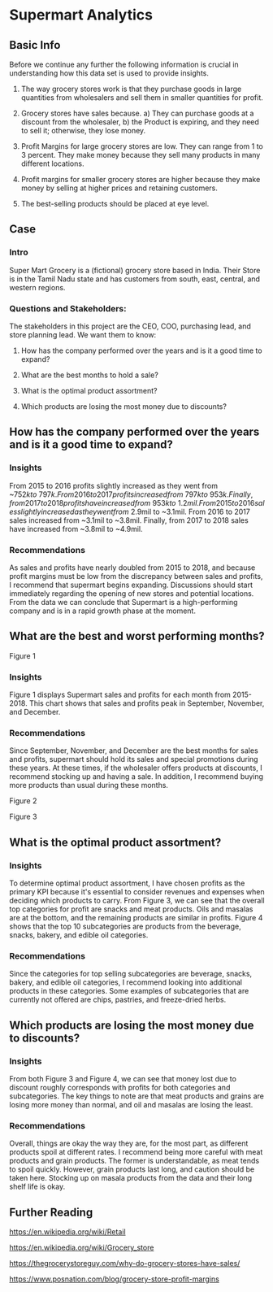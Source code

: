 # Supermart Analytics

 ## Basic Info

Before we continue any further the following information is crucial in understanding how this data set is used to provide insights.

1.	The way grocery stores work is that they purchase goods in large quantities from wholesalers and sell them in smaller quantities for profit.

2.	Grocery stores have sales because. 
a) They can purchase goods at a discount from the wholesaler, 
b) the Product is expiring, and they need to sell it; otherwise, they lose money.

3.	Profit Margins for large grocery stores are low. They can range from 1 to 3 percent. They make money because they sell many products in many different locations. 

4.	Profit margins for smaller grocery stores are higher because they make money by selling at higher prices and retaining customers.

5.	The best-selling products should be placed at eye level.

## Case 

### Intro
Super Mart Grocery is a (fictional) grocery store based in India. Their Store is in the Tamil Nadu state and has customers from south, east, central, and western regions.  

### Questions and Stakeholders:

The stakeholders in this project are the CEO, COO, purchasing lead, and store planning lead. 
We want them to know: 

1)	How has the company performed over the years and is it a good time to expand?

2)	What are the best months to hold a sale? 

3)	What is the optimal product assortment?

4)	Which products are losing the most money due to discounts?




## How has the company performed over the years and is it a good time to expand?

### Insights 

From 2015 to 2016 profits slightly increased as they went from ~$752k to ~797k. From 2016 to 2017 profits increased from ~797k to ~953k. Finally, from 2017 to 2018 profits have increased from ~953k to ~1.2mil. From 2015 to 2016 sales slightly increased as they went from ~$2.9mil to ~3.1mil. From 2016 to 2017 sales increased from ~3.1mil to ~3.8mil. Finally, from 2017 to 2018 sales have increased from ~3.8mil to ~4.9mil.

### Recommendations

As sales and profits have nearly doubled from 2015 to 2018, and because profit margins must be low from the discrepancy between sales and profits, I recommend that supermart begins expanding. Discussions should start immediately regarding the opening of new stores and potential locations. From the data we can conclude that Supermart is a high-performing company and is in a rapid growth phase at the moment. 



## What are the best and worst performing months? 



 
Figure 1

### Insights 
Figure 1 displays Supermart sales and profits for each month from 2015-2018. This chart shows that sales and profits peak in September, November, and December.


### Recommendations 
Since September, November, and December are the best months for sales and profits, supermart should hold its sales and special promotions during these years. At these times, if the wholesaler offers products at discounts, I recommend stocking up and having a sale. In addition, I recommend buying more products than usual during these months.

 
Figure 2


 
Figure 3

## What is the optimal product assortment?

### Insights 
To determine optimal product assortment, I have chosen profits as the primary KPI because it's essential to consider revenues and expenses when deciding which products to carry. From Figure 3, we can see that the overall top categories for profit are snacks and meat products. Oils and masalas are at the bottom, and the remaining products are similar in profits. Figure 4 shows that the top 10 subcategories are products from the beverage, snacks, bakery, and edible oil categories.

### Recommendations 
Since the categories for top selling subcategories are beverage, snacks, bakery, and edible oil categories, I recommend looking into additional products in these categories. Some examples of subcategories that are currently not offered are chips, pastries, and freeze-dried herbs.  


## Which products are losing the most money due to discounts?

### Insights
From both Figure 3 and Figure 4, we can see that money lost due to discount roughly corresponds with profits for both categories and subcategories. The key things to note are that meat products and grains are losing more money than normal, and oil and masalas are losing the least.

### Recommendations
Overall, things are okay the way they are, for the most part, as different products spoil at different rates. I recommend being more careful with meat products and grain products. The former is understandable, as meat tends to spoil quickly. However, grain products last long, and caution should be taken here. Stocking up on masala products from the data and their long shelf life is okay.



## Further Reading 

https://en.wikipedia.org/wiki/Retail

https://en.wikipedia.org/wiki/Grocery_store

https://thegrocerystoreguy.com/why-do-grocery-stores-have-sales/

https://www.posnation.com/blog/grocery-store-profit-margins

